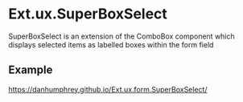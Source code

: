 # Ext.ux.SuperBoxSelect
SuperBoxSelect is an extension of the ComboBox component which displays selected items as labelled boxes within the form field
## Example
https://danhumphrey.github.io/Ext.ux.form.SuperBoxSelect/